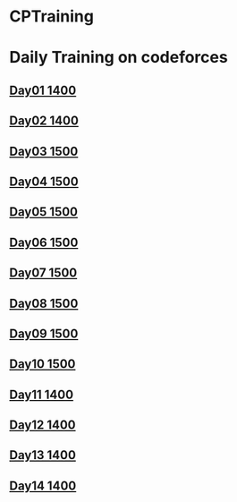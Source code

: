 # CPTraining
# Daily Training on codeforces
## [Day01 1400](./Day01-0501-1400/README.md)
## [Day02 1400](./Day02-0502-1400/README.md)
## [Day03 1500](./Day03-0503-1500/README.md)
## [Day04 1500](./Day04-0504-1500/README.md)
## [Day05 1500](./Day05-0505-1500/README.md)
## [Day06 1500](./Day06-0506-1500/README.md)
## [Day07 1500](./Day07-0507-1500/README.md)
## [Day08 1500](./Day08-0508-1500/README.md)
## [Day09 1500](./Day09-0509-1500/README.md)
## [Day10 1500](./Day10-0510-1500/README.md)
## [Day11 1400](./Day11-0511-1400/README.md)
## [Day12 1400](./Day12-0512-1400/README.md)
## [Day13 1400](./Day13-0513-1400/README.md)
## [Day14 1400](./Day14-0514-1400/README.md)